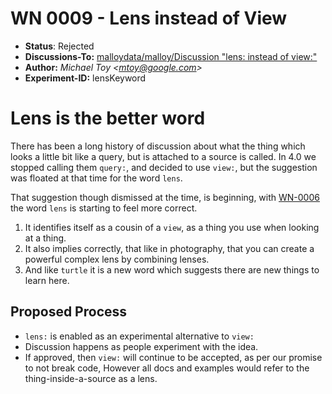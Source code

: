 # WN 0009 - Lens instead of View

- **Status**: Rejected
- **Discussions-To:**  [malloydata/malloy/Discussion "lens: instead of view:"](https://github.com/malloydata/malloy/discussions/1450])
- **Author:** _Michael Toy \<mtoy@google.com>_
- **Experiment-ID:** lensKeyword

# Lens is the better word

There has been a long history of discussion about what the thing which looks a little bit like a query, but is attached to a source is called. In 4.0 we stopped calling them `query:`, and decided to use `view:`, but the
suggestion was floated at that time for the word `lens`.

That suggestion though dismissed at the time, is beginning, with [WN-0006](../WN-0006-trailing-refinement/wn-0006.md) the word `lens` is starting to feel more correct.

1) It identifies itself as a cousin of a `view`, as a thing you use when looking at a thing.
2) It also implies correctly, that like in photography, that you can create a powerful complex lens by combining lenses.
3) And like `turtle` it is a new word which suggests there are new things to learn here.

## Proposed Process

* `lens:` is enabled as an experimental alternative to `view:`
* Discussion happens as people experiment with the idea.
* If approved, then `view:` will continue to be accepted, as per our promise to not break code,
  However all docs and examples would refer to the thing-inside-a-source as a lens.
